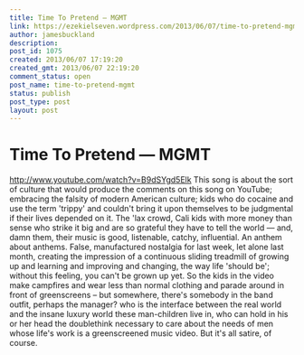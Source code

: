 ```yaml
---
title: Time To Pretend — MGMT
link: https://ezekielseven.wordpress.com/2013/06/07/time-to-pretend-mgmt/
author: jamesbuckland
description: 
post_id: 1075
created: 2013/06/07 17:19:20
created_gmt: 2013/06/07 22:19:20
comment_status: open
post_name: time-to-pretend-mgmt
status: publish
post_type: post
layout: post
---
```


# Time To Pretend — MGMT

http://www.youtube.com/watch?v=B9dSYgd5Elk This song is about the sort of culture that would produce the comments on this song on YouTube; embracing the falsity of modern American culture; kids who do cocaine and use the term 'trippy' and couldn't bring it upon themselves to be judgmental if their lives depended on it. The 'lax crowd, Cali kids with more money than sense who strike it big and are so grateful they have to tell the world — and, damn them, their music is good, listenable, catchy, influential. An anthem about anthems. False, manufactured nostalgia for last week, let alone last month, creating the impression of a continuous sliding treadmill of growing up and learning and improving and changing, the way life 'should be'; without this feeling, you can't be grown up yet. So the kids in the video make campfires and wear less than normal clothing and parade around in front of greenscreens – but somewhere, there's somebody in the band outfit, perhaps the manager? who is the interface between the real world and the insane luxury world these man-children live in, who can hold in his or her head the doublethink necessary to care about the needs of men whose life's work is a greenscreened music video. But it's all satire, of course.